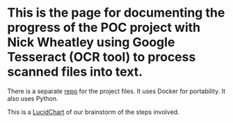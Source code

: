 # This is the page for documenting the progress of the POC project with Nick Wheatley using Google Tesseract (OCR tool) to process scanned files into text.

There is a separate [repo](https://github.com/Pomona-ITS/IS-OCR) for the project files. It uses Docker for portability. It also uses Python.

This is a [LucidChart](https://www.lucidchart.com/invitations/accept/9378c91c-b004-41c6-b03d-3ca1d0a25ccc) of our brainstorm of the steps involved.
